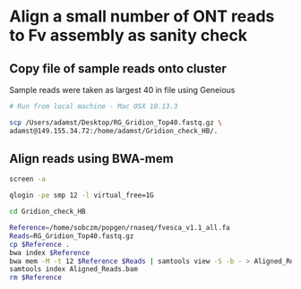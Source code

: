# Align a small number of ONT reads to Fv assembly as sanity check

## Copy file of sample reads onto cluster

Sample reads were taken as largest 40 in file using Geneious

```bash
# Run from local machine - Mac OSX 10.13.3

scp /Users/adamst/Desktop/RG_Gridion_Top40.fastq.gz \
adamst@149.155.34.72:/home/adamst/Gridion_check_HB/.
```

## Align reads using BWA-mem

```bash
screen -a

qlogin -pe smp 12 -l virtual_free=1G

cd Gridion_check_HB

Reference=/home/sobczm/popgen/rnaseq/fvesca_v1.1_all.fa
Reads=RG_Gridion_Top40.fastq.gz
cp $Reference .
bwa index $Reference
bwa mem -M -t 12 $Reference $Reads | samtools view -S -b - > Aligned_Reads.bam
samtools index Aligned_Reads.bam
rm $Reference
```
